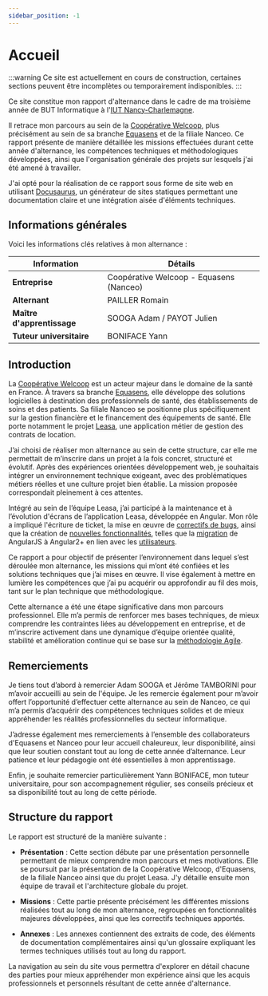 ```yaml
---
sidebar_position: -1
---
```


# Accueil

:::warning
Ce site est actuellement en cours de construction, certaines sections peuvent être incomplètes ou temporairement indisponibles.
:::

Ce site constitue mon rapport d'alternance dans le cadre de ma troisième année de BUT Informatique à l'[IUT Nancy-Charlemagne](https://iut-charlemagne.univ-lorraine.fr/).

Il retrace mon parcours au sein de la [Coopérative Welcoop](./presentation/Cooperative_welcoop), plus précisément au sein de sa branche [Equasens](./presentation/Equasens) et de la filiale Nanceo. Ce rapport présente de manière détaillée les missions effectuées durant cette année d'alternance, les compétences techniques et méthodologiques développées, ainsi que l'organisation générale des projets sur lesquels j'ai été amené à travailler.

J'ai opté pour la réalisation de ce rapport sous forme de site web en utilisant [Docusaurus](https://docusaurus.io/), un générateur de sites statiques permettant une documentation claire et une intégration aisée d'éléments techniques.

## Informations générales

Voici les informations clés relatives à mon alternance :

| Information                | Détails                                 |
| -------------------------- | --------------------------------------- |
| **Entreprise**             | Coopérative Welcoop - Equasens (Nanceo) |
| **Alternant**              | PAILLER Romain                          |
| **Maître d'apprentissage** | SOOGA Adam / PAYOT Julien               |
| **Tuteur universitaire**   | BONIFACE Yann                           |

## Introduction

La [Coopérative Welcoop](./presentation/Cooperative_welcoop) est un acteur majeur dans le domaine de la santé en France. À travers sa branche [Equasens](./presentation/Equasens), elle développe des solutions logicielles à destination des professionnels de santé, des établissements de soins et des patients. Sa filiale Nanceo se positionne plus spécifiquement sur la gestion financière et le financement des équipements de santé. Elle porte notamment le projet [Leasa](./presentation/Leasa), une application métier de gestion des contrats de location.

J’ai choisi de réaliser mon alternance au sein de cette structure, car elle me permettait de m’inscrire dans un projet à la fois concret, structuré et évolutif. Après des expériences orientées développement web, je souhaitais intégrer un environnement technique exigeant, avec des problématiques métiers réelles et une culture projet bien établie. La mission proposée correspondait pleinement à ces attentes.

Intégré au sein de l’équipe Leasa, j’ai participé à la maintenance et à l’évolution d'écrans de l’application Leasa, développée en Angular. Mon rôle a impliqué l'écriture de ticket, la mise en œuvre de [correctifs de bugs](./missions/FIX), ainsi que la création de [nouvelles fonctionnalités](./missions/FEAT), telles que la [migration](./missions#migration-dangularjs-vers-angular-2--enjeux-et-importance) de AngularJS à Angular2+ en lien avec les [utilisateurs](./annexes/Utilisateurs).

Ce rapport a pour objectif de présenter l’environnement dans lequel s’est déroulée mon alternance, les missions qui m’ont été confiées et les solutions techniques que j’ai mises en œuvre. Il vise également à mettre en lumière les compétences que j’ai pu acquérir ou approfondir au fil des mois, tant sur le plan technique que méthodologique.

Cette alternance a été une étape significative dans mon parcours professionnel. Elle m’a permis de renforcer mes bases techniques, de mieux comprendre les contraintes liées au développement en entreprise, et de m’inscrire activement dans une dynamique d’équipe orientée qualité, stabilité et amélioration continue qui se base sur la [méthodologie Agile](./presentation/Methodologie_Agile).

## Remerciements

Je tiens tout d’abord à remercier Adam SOOGA et Jérôme TAMBORINI pour m’avoir accueilli au sein de l'équipe. Je les remercie également pour m’avoir offert l’opportunité d’effectuer cette alternance au sein de Nanceo, ce qui m’a permis d’acquérir des compétences techniques solides et de mieux appréhender les réalités professionnelles du secteur informatique.

J’adresse également mes remerciements à l’ensemble des collaborateurs d'Equasens et Nanceo pour leur accueil chaleureux, leur disponibilité, ainsi que leur soutien constant tout au long de cette année d’alternance. Leur patience et leur pédagogie ont été essentielles à mon apprentissage.

Enfin, je souhaite remercier particulièrement Yann BONIFACE, mon tuteur universitaire, pour son accompagnement régulier, ses conseils précieux et sa disponibilité tout au long de cette période.

## Structure du rapport

Le rapport est structuré de la manière suivante :

- **Présentation** : Cette section débute par une présentation personnelle permettant de mieux comprendre mon parcours et mes motivations. Elle se poursuit par la présentation de la Coopérative Welcoop, d'Equasens, de la filiale Nanceo ainsi que du projet Leasa. J'y détaille ensuite mon équipe de travail et l'architecture globale du projet.

- **Missions** : Cette partie présente précisément les différentes missions réalisées tout au long de mon alternance, regroupées en fonctionnalités majeures développées, ainsi que les correctifs techniques apportés.

- **Annexes** : Les annexes contiennent des extraits de code, des éléments de documentation complémentaires ainsi qu'un glossaire expliquant les termes techniques utilisés tout au long du rapport.

La navigation au sein du site vous permettra d'explorer en détail chacune des parties pour mieux appréhender mon expérience ainsi que les acquis professionnels et personnels résultant de cette année d'alternance.
